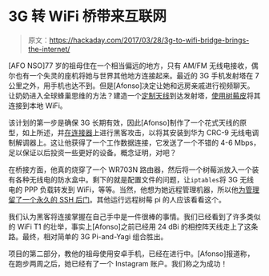 # 3G 转 WiFi 桥带来互联网

> 原文：<https://hackaday.com/2017/03/28/3g-to-wifi-bridge-brings-the-internet/>

[AFO NSO]77 岁的祖母住在一个相当偏远的地方，只有 AM/FM 无线电接收，偶尔也有一个失灵的座机将她与世界其他地方连接起来。最近的 3G 手机发射塔在 7 公里之外，用手机也达不到。但是[Afonso]决定让她和远房亲戚进行视频聊天。让奶奶进入全球蜂巢思维的方法？建造一个[定制天线](http://home.oraculo.pt/2017/03/21/diy-2100mhz-3g-yagi-antenna/#more-231)到达发射塔，[使用树莓皮](http://home.oraculo.pt/2017/03/21/3g-wifi-raspberry-pi-gateway/)将其连接到本地 WiFi。

该计划的第一步是确保 3G 长期有效，因此[Afonso]制作了一个花式天线的原型，如上所述，并[在连接器](http://home.oraculo.pt/2017/03/21/thoughts-huawei-crc-9-antenna-connector/)上进行黑客攻击，以将其安装到华为 CRC-9 无线电调制解调器上。这让他获得了一个工作数据连接，它发送了一个不错的 4-6 Mbps，足以保证以后投资一些更好的设备。概念证明，对吧？

在桥接方面，他真的烧穿了一个 WR703N 路由器，然后将一个树莓派放入一个装有各种无线电的防水盒中。剩下的就是配置文件的问题，让`iptables`将 3G 无线电的 PPP 负载转发到 WiFi，等等。当然，他想为她远程管理机器，所以他[为管理留了一个永久的 SSH 后门](http://home.oraculo.pt/2017/03/21/reverse-ssh-tunnel/)。其他运行远程树莓 pi 的人应该看看这个。

我们认为黑客将连接掌握在自己手中是一件很棒的事情。我们已经看到了许多类似的 WiFi T1 的壮举，事实上[Afonso]之前已经用 24 dBi 的相控阵天线走上了这条路。最终，相对简单的 3G Pi-and-Yagi 组合胜出。

项目的第二部分，教他的祖母使用安卓手机，已经在进行中。[Afonso]报道称，在跑步两周之后，她已经有了一个 Instagram 账户。我们称之为成功！